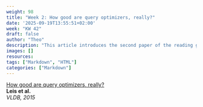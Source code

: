 ```yaml
---
weight: 98
title: "Week 2: How good are query optimizers, really?"
date: '2025-09-19T13:55:51+02:00'
week: "KW 42"
draft: false
author: "Theo"
description: "This article introduces the second paper of the reading group."
images: []
resources:
tags: ["Markdown", "HTML"]
categories: ["Markdown"]
---
```


[How good are query optimizers, really?](https://dl.acm.org/doi/pdf/10.14778/2850583.2850594)  
**Leis et al.**  
*VLDB, 2015*
